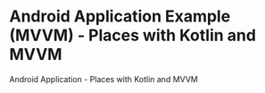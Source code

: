 # Android Application Example (MVVM) - Places with Kotlin and MVVM
Android Application - Places with Kotlin and MVVM
